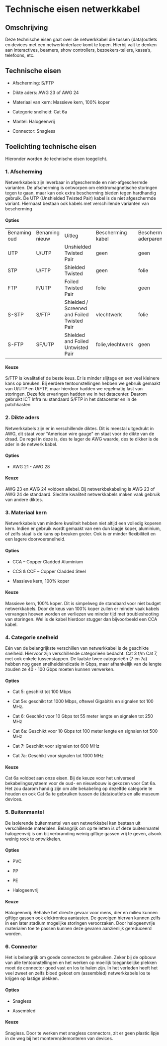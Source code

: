 # Technische eisen netwerkkabel

## Omschrijving

Deze technische eisen gaat over de netwerkkabel die tussen (data)outlets en
devices met een netwerkinterface komt te lopen. Hierbij valt te denken aan
interactives, beamers, show controllers, bezoekers-tellers, kassa’s, telefoons,
etc.

## Technische eisen

* Afscherming: S/FTP

* Dikte aders: AWG 23 of AWG 24

* Materiaal van kern: Massieve kern, 100% koper

* Categorie snelheid: Cat 6a

* Mantel: Halogeenvrij

* Connector: Snagless

## Toelichting technische eisen

Hieronder worden de technische eisen toegelicht.

### 1. Afscherming

Netwerkkabels zijn leverbaar in afgeschermde en niet-afgeschermde varianten. De
afscherming is ontworpen om elektromagnetische storingen tegen te gaan, maar kan
ook extra bescherming bieden tegen hardhandig gebruik.De UTP (Unshielded
Twisted Pair) kabel is de niet afgeschermde variant. Hiernaast bestaan ook
kabels met verschillende varianten van bescherming

#### Opties

<table>
  <tr>
    <td>Benaming oud</td>
    <td>Benaming nieuw</td>
    <td>Uitleg</td>
    <td>Bescherming kabel</td>
    <td>Bescherming aderparen</td>
  </tr>
  <tr>
    <td>UTP</td>
    <td>U/UTP </td>
    <td>Unshielded Twisted Pair</td>
    <td>geen</td>
    <td>geen</td>
  </tr>
  <tr>
    <td>STP</td>
    <td>U/FTP</td>
    <td>Shielded Twisted</td>
    <td>geen</td>
    <td>folie</td>
  </tr>
  <tr>
    <td>FTP</td>
    <td>F/UTP</td>
    <td>Foiled Twisted Pair</td>
    <td>folie</td>
    <td>geen</td>
  </tr>
  <tr>
    <td>S-STP</td>
    <td>S/FTP</td>
    <td>Shielded / Screened and Foiled Twisted Pair</td>
    <td>vlechtwerk</td>
    <td>folie</td>
  </tr>
  <tr>
    <td>S-FTP</td>
    <td>SF/UTP</td>
    <td>Shielded and Foiled Untwisted Pair</td>
    <td>folie,vlechtwerk</td>
    <td>geen</td>
  </tr>
</table>


#### Keuze

S/FTP is kwalitatief de beste keus. Er is minder slijtage en een veel kleinere
kans op breuken. Bij eerdere tentoonstellingen hebben we gebruik gemaakt van
U/UTP en U/FTP, maar hierdoor hadden we regelmatig last van storingen. Dezelfde
ervaringen hadden we in het datacenter. Daarom gebruikt ICT Infra nu standaard
S/FTP in het datacenter en in de patchkasten

### 2. Dikte aders

Netwerkkabels zijn er in verschillende diktes. Dit is meestal uitgedrukt in AWG,
dit staat voor "American wire gauge" en staat voor de dikte van de draad. De
regel in deze is, des te lager de AWG waarde, des te dikker is de ader in de
netwerk kabel.

#### Opties

* AWG 21 - AWG 28

#### Keuze

AWG 23 en AWG 24 voldoen allebei.Bij netwerkbekabeling is AWG 23 of AWG 24 de
standaard. Slechte kwaliteit netwerkkabels maken vaak gebruik van andere diktes.

### 3. Materiaal kern

Netwerkkabels van mindere kwaliteit hebben niet altijd een volledig koperen
kern. Indien er gebruik wordt gemaakt van een dun laagje koper, aluminium, of
zelfs staal is de kans op breuken groter. Ook is er minder flexibiliteit en een
lagere doorvoersnelheid.

#### Opties

* CCA – Copper Cladded Aluminium

* CCS & CCF – Copper Cladded Steel

* Massieve kern, 100% koper

#### Keuze

Massieve kern, 100% koper. Dit is simpelweg de standaard voor niet budget
netwerkkabels. Door de keus van 100% koper zullen er minder vaak kabels
vervangen hoeven worden en verliezen we minder tijd met troubleshooting van
storingen. Wel is de kabel hierdoor stugger dan bijvoorbeeld een CCA kabel.

### 4. Categorie snelheid

Eén van de belangrijkste verschillen van netwerkkabel is de geschikte snelheid.
Hiervoor zijn verschillende categorieën bedacht. Cat 3 t/m Cat 7, met ook enkele
tussenstappen. De laatste twee categorieën (7 en 7a) hebben nog geen
snelheidsindicatie in Gbps, maar afhankelijk van de lengte zouden ze 40 - 100
Gbps moeten kunnen verwerken.

#### Opties

* Cat 5: geschikt tot 100 Mbps

* Cat 5e: geschikt tot 1000 Mbps, oftewel Gigabit/s en signalen tot 100 MHz.

* Cat 6: Geschikt voor 10 Gbps tot 55 meter lengte en signalen tot 250 MHz

* Cat 6a: Geschikt voor 10 Gbps tot 100 meter lengte en signalen tot 500 MHz

* Cat 7:  Geschikt voor signalen tot 600 MHz

* Cat 7a: Geschikt voor signalen tot 1000 MHz

#### Keuze

Cat 6a voldoet aan onze eisen. Bij de keuze voor het universeel
bekabelingssysteem voor de oud- en nieuwbouw is gekozen voor Cat 6a. Het zou
daarom handig zijn om alle bekabeling op dezelfde categorie te houden en ook Cat
6a te gebruiken tussen de (data)outlets en alle museum devices.

### 5. Buitenmantel

De isolerende buitenmantel van een netwerkkabel kan bestaan uit verschillende
materialen. Belangrijk om op te letten is of deze buitenmantel halogeenvrij is
om bij verbranding weinig giftige gassen vrij te geven, alsook weinig rook te
ontwikkelen.

#### Opties

* PVC

* PP

* PE

* Halogeenvrij

#### Keuze

Halogeenvrij. Behalve het directe gevaar voor mens, dier en milieu kunnen
giftige gassen ook elektronica aantasten. De gevolgen hiervan kunnen zelfs in
een later stadium mogelijke storingen veroorzaken. Door halogeenvrije materialen
toe te passen kunnen deze gevaren aanzienlijk gereduceerd worden.

### 6. Connector

Het is belangrijk om goede connectors te gebruiken. Zeker bij de opbouw van alle
tentoonstellingen en het werken op moeilijk toegankelijke plekken moet de
connector goed vast en los te halen zijn. In het verleden heeft het veel zweet
en zelfs bloed gekost om (assembled) netwerkkabels los te krijgen op lastige
plekken.

#### Opties

* Snagless

* Assembled

#### Keuze

Snagless.Door te werken met snagless connectors, zit er geen plastic lipje in
de weg bij het monteren/demonteren van devices.

